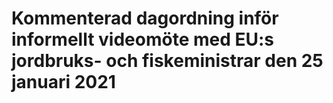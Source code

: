 # Kommenterad dagordning inför informellt videomöte med EU:s jordbruks- och fiskeministrar den 25 januari 2021


